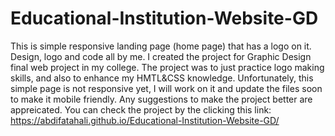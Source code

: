 # Educational-Institution-Website-GD
This is simple responsive landing page (home page) that has a logo on it. Design, logo and code all by me. 
I created the project for Graphic Design final web project in my college. 
The project was to just practice logo making skills, and also to enhance my HMTL&CSS knowledge.
Unfortunately, this simple page is not responsive yet, I will work on it and update the files soon to make it mobile friendly. 
Any suggestions to make the project better are appreicated. 
You can check the project by the clicking this link: https://abdifatahali.github.io/Educational-Institution-Website-GD/
